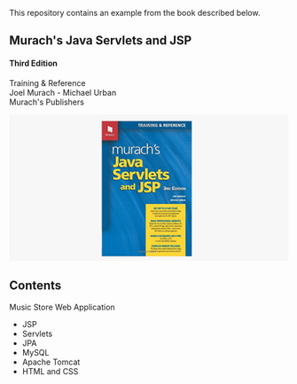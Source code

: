 This repository contains an example from the book described below.
 
## Murach's Java Servlets and JSP
#### Third Edition

Training & Reference \
Joel Murach - Michael Urban \
Murach's Publishers

[![Murach's Java Servlets and JSP](./web/javaServletsAndJsp.jpg)
](https://www.amazon.com/Murachs-Java-Servlets-JSP-Murach/dp/1890774782)
## Contents

Music Store Web Application

* JSP
* Servlets
* JPA
* MySQL
* Apache Tomcat
* HTML and CSS

